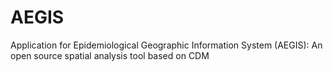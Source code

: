 # AEGIS
Application for Epidemiological Geographic Information System (AEGIS): An open source spatial analysis tool based on CDM
